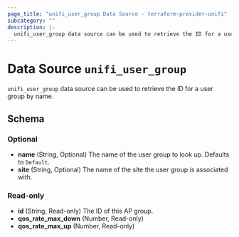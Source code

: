 ```yaml
---
page_title: "unifi_user_group Data Source - terraform-provider-unifi"
subcategory: ""
description: |-
  unifi_user_group data source can be used to retrieve the ID for a user group by name.
---
```


# Data Source `unifi_user_group`

`unifi_user_group` data source can be used to retrieve the ID for a user group by name.



## Schema

### Optional

- **name** (String, Optional) The name of the user group to look up. Defaults to `Default`.
- **site** (String, Optional) The name of the site the user group is associated with.

### Read-only

- **id** (String, Read-only) The ID of this AP group.
- **qos_rate_max_down** (Number, Read-only)
- **qos_rate_max_up** (Number, Read-only)



